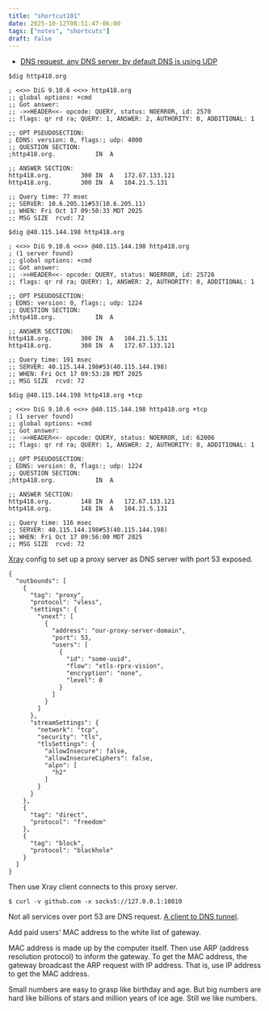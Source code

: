 ```yaml
---
title: "shortcut101"
date: 2025-10-12T08:51:47-06:00
tags: ["notes", "shortcuts"]
draft: false
---
```


* [DNS request, any DNS server, by default DNS is using UDP](https://ramsayleung.github.io/zh/)

```
$dig http418.org

; <<>> DiG 9.10.6 <<>> http418.org
;; global options: +cmd
;; Got answer:
;; ->>HEADER<<- opcode: QUERY, status: NOERROR, id: 2570
;; flags: qr rd ra; QUERY: 1, ANSWER: 2, AUTHORITY: 0, ADDITIONAL: 1

;; OPT PSEUDOSECTION:
; EDNS: version: 0, flags:; udp: 4000
;; QUESTION SECTION:
;http418.org.			IN	A

;; ANSWER SECTION:
http418.org.		300	IN	A	172.67.133.121
http418.org.		300	IN	A	104.21.5.131

;; Query time: 77 msec
;; SERVER: 10.6.205.11#53(10.6.205.11)
;; WHEN: Fri Oct 17 09:50:33 MDT 2025
;; MSG SIZE  rcvd: 72

$dig @40.115.144.198 http418.org

; <<>> DiG 9.10.6 <<>> @40.115.144.198 http418.org
; (1 server found)
;; global options: +cmd
;; Got answer:
;; ->>HEADER<<- opcode: QUERY, status: NOERROR, id: 25726
;; flags: qr rd ra; QUERY: 1, ANSWER: 2, AUTHORITY: 0, ADDITIONAL: 1

;; OPT PSEUDOSECTION:
; EDNS: version: 0, flags:; udp: 1224
;; QUESTION SECTION:
;http418.org.			IN	A

;; ANSWER SECTION:
http418.org.		300	IN	A	104.21.5.131
http418.org.		300	IN	A	172.67.133.121

;; Query time: 191 msec
;; SERVER: 40.115.144.198#53(40.115.144.198)
;; WHEN: Fri Oct 17 09:53:28 MDT 2025
;; MSG SIZE  rcvd: 72

$dig @40.115.144.198 http418.org +tcp

; <<>> DiG 9.10.6 <<>> @40.115.144.198 http418.org +tcp
; (1 server found)
;; global options: +cmd
;; Got answer:
;; ->>HEADER<<- opcode: QUERY, status: NOERROR, id: 62006
;; flags: qr rd ra; QUERY: 1, ANSWER: 2, AUTHORITY: 0, ADDITIONAL: 1

;; OPT PSEUDOSECTION:
; EDNS: version: 0, flags:; udp: 1224
;; QUESTION SECTION:
;http418.org.			IN	A

;; ANSWER SECTION:
http418.org.		148	IN	A	172.67.133.121
http418.org.		148	IN	A	104.21.5.131

;; Query time: 116 msec
;; SERVER: 40.115.144.198#53(40.115.144.198)
;; WHEN: Fri Oct 17 09:56:00 MDT 2025
;; MSG SIZE  rcvd: 72

```

[Xray](https://github.com/XTLS/Xray-core) config to set up a proxy server as DNS server with port 53 exposed.

```
{
  "outbounds": [
    {
      "tag": "proxy",
      "protocol": "vless",
      "settings": {
        "vnext": [
          {
            "address": "our-proxy-server-domain",
            "port": 53,
            "users": [
              {
                "id": "some-uuid",
                "flow": "xtls-rprx-vision",
                "encryption": "none",
                "level": 0
              }
            ]
          }
        ]
      },
      "streamSettings": {
        "network": "tcp",
        "security": "tls",
        "tlsSettings": {
          "allowInsecure": false,
          "allowInsecureCiphers": false,
          "alpn": [
            "h2"
          ]
        }
      }
    },
    {
      "tag": "direct",
      "protocol": "freedom"
    },
    {
      "tag": "block",
      "protocol": "blackhole"
    }
  ]
}
```

Then use Xray client connects to this proxy server. 

```
$ curl -v github.com -x socks5://127.0.0.1:10810
```

Not all services over port 53 are DNS request. [A client to DNS tunnel](https://github.com/yarrick/iodine).

Add paid users' MAC address to the white list of gateway.

MAC address is made up by the computer itself. Then use ARP (address resolution protocol) to inform the gateway. To get the MAC address, the gateway broadcast the ARP request with IP address. That is, use IP address to get the MAC address.
 

Small numbers are easy to grasp like birthday and age. But big numbers are hard like billions of stars and million years of ice age. Still we like numbers. 
